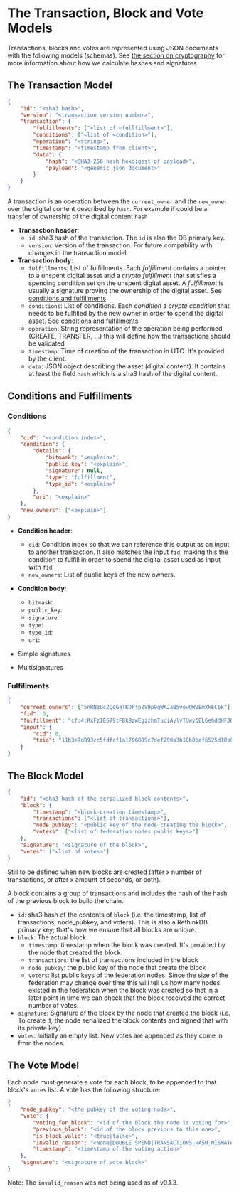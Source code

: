 # The Transaction, Block and Vote Models

Transactions, blocks and votes are represented using JSON documents with the following models (schemas). See [the section on cryptography](cryptography.html) for more information about how we calculate hashes and signatures.

## The Transaction Model

```json
{
    "id": "<sha3 hash>",
    "version": "<transaction version number>",
    "transaction": {
        "fulfillments": ["<list of <fullfillment>"],
        "conditions": ["<list of <condition>"],
        "operation": "<string>",
        "timestamp": "<timestamp from client>",
        "data": {
            "hash": "<SHA3-256 hash hexdigest of payload>",
            "payload": "<generic json document>"
        }
    }
}
```

A transaction is an operation between the `current_owner` and the `new_owner` over the digital content described by `hash`. For example if could be a transfer of ownership of the digital content `hash`

- **Transaction header**:
    - `id`: sha3 hash of the transaction. The `id` is also the DB primary key.
    - `version`: Version of the transaction. For future compability with changes in the transaction model.
- **Transaction body**:
    - `fulfillments`: List of fulfillments. Each _fulfillment_ contains a pointer to a unspent digital asset
    and a _crypto fulfillment_ that satisfies a spending condition set on the unspent digital asset. A _fulfillment_
    is usually a signature proving the ownership of the digital asset.
    See [conditions and fulfillments](models.md#conditions-and-fulfillments)
    - `conditions`: List of conditions. Each _condition_ a _crypto condition_ that needs to be fulfilled by the
    new owner in order to spend the digital asset.
    See [conditions and fulfillments](models.md#conditions-and-fulfillments)
    - `operation`: String representation of the operation being performed (CREATE, TRANSFER, ...) this will define how
    the transactions should be validated
    - `timestamp`: Time of creation of the transaction in UTC. It's provided by the client.
    - `data`: JSON object describing the asset (digital content). It contains at least the field `hash` which is a
    sha3 hash of the digital content.

## Conditions and Fulfillments

### Conditions

```json
{
    "cid": "<condition index>",
    "condition": {
        "details": {
            "bitmask": "<explain>",
            "public_key": "<explain>",
            "signature": null,
            "type": "fulfillment",
            "type_id": "<explain>"
        },
        "uri": "<explain>"
    },
    "new_owners": ["<explain>"]
}
```

- **Condition header**:
    - `cid`: Condition index so that we can reference this output as an input to another transaction. It also matches
    the input `fid`, making this the condition to fulfill in order to spend the digital asset used as input with `fid`
    - `new_owners`: List of public keys of the new owners.
- **Condition body**:
    - `bitmask`:
    - `public_key`:
    - `signature`:
    - `type`:
    - `type_id`:
    - `uri`:

- Simple signatures
- Multisignatures

### Fulfillments

```json
{
    "current_owners": ["5nRNzUc2QoGaTKDPjpZV9p9qWKJaB5vowQWVEmXkEC6k"],
    "fid": 0,
    "fulfillment": "cf:4:RxFzIE679tFBk8zwEgizhmTuciAylvTUwy6EL6ehddHFJOhK5F4IjwQ1xLu2oQK9iyRCZJdfWAefZVjTt3DeG5j2exqxpGliOPYseNkRAWEakqJ_UrCwgnj92dnFRAEE",
    "input": {
        "cid": 0,
        "txid": "11b3e7d893cc5fdfcf1a1706809c7def290a3b10b0bef6525d10b024649c42d3"
    }
}
```

## The Block Model

```json
{
    "id": "<sha3 hash of the serialized block contents>",
    "block": {
        "timestamp": "<block-creation timestamp>",
        "transactions": ["<list of transactions>"],
        "node_pubkey": "<public key of the node creating the block>",
        "voters": ["<list of federation nodes public keys>"]
    },
    "signature": "<signature of the block>",
    "votes": ["<list of votes>"]
}
```

Still to be defined when new blocks are created (after x number of transactions, or after x amount of seconds, 
or both).

A block contains a group of transactions and includes the hash of the hash of the previous block to build the chain.

- `id`: sha3 hash of the contents of `block` (i.e. the timestamp, list of transactions, node_pubkey, and voters). This is also a RethinkDB primary key; that's how we ensure that all blocks are unique.
- `block`: The actual block
    - `timestamp`: timestamp when the block was created. It's provided by the node that created the block.
    - `transactions`: the list of transactions included in the block
    - `node_pubkey`: the public key of the node that create the block
    - `voters`: list public keys of the federation nodes. Since the size of the 
      federation may change over time this will tell us how many nodes existed
      in the federation when the block was created so that in a later point in
      time we can check that the block received the correct number of votes.
- `signature`: Signature of the block by the node that created the block (i.e. To create it, the node serialized the block contents and signed that with its private key)
- `votes`: Initially an empty list. New votes are appended as they come in from the nodes.

## The Vote Model

Each node must generate a vote for each block, to be appended to that block's `votes` list. A vote has the following structure:

```json
{
    "node_pubkey": "<the pubkey of the voting node>",
    "vote": {
        "voting_for_block": "<id of the block the node is voting for>",
        "previous_block": "<id of the block previous to this one>",
        "is_block_valid": "<true|false>",
        "invalid_reason": "<None|DOUBLE_SPEND|TRANSACTIONS_HASH_MISMATCH|NODES_PUBKEYS_MISMATCH",
        "timestamp": "<timestamp of the voting action>"
    },
    "signature": "<signature of vote block>"
}
```

Note: The `invalid_reason` was not being used as of v0.1.3.
